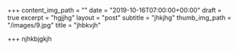 +++
content_img_path = ""
date = "2019-10-16T07:00:00+00:00"
draft = true
excerpt = "hgjjhg"
layout = "post"
subtitle = "jhkjhg"
thumb_img_path = "/images/9.jpg"
title = "jhbkvjh"

+++
 njhkbjgkjh